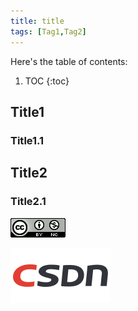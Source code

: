 ```yaml
---
title: title
tags: [Tag1,Tag2]
---
```


Here's the table of contents:
1. TOC
{:toc}

## Title1

### Title1.1

## Title2

### Title2.1

![TeXt Theme](https://raw.githubusercontent.com/crazyyanchao/blog/master/images/Attribution-NonCommercial-4.0-International.png)

![TeXt Theme](https://raw.githubusercontent.com/crazyyanchao/blog/master/images/csdn-logo.png)

